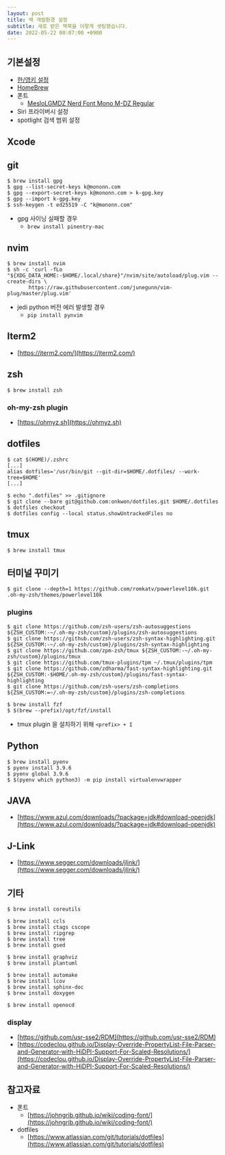 ```yaml
---
layout: post
title: 맥 개발환경 설정
subtitle: 새로 받은 맥북을 이렇게 셋팅했습니다.
date: 2022-05-22 00:07:00 +0900
---
```


## 기본설정
* [한/영키 설정](https://gist.github.com/onkwon/3d101c15e09542e2b49d13c97ee2885b)
* [HomeBrew](https://brew.sh/)
* 폰트
    * [MesloLGMDZ Nerd Font Mono M-DZ Regular](https://github.com/ryanoasis/nerd-fonts/blob/master/patched-fonts/Meslo/M-DZ/Regular/complete/Meslo%20LG%20M%20DZ%20Regular%20Nerd%20Font%20Complete%20Mono.ttf)
* Siri 프라이버시 설정
* spotlight 검색 범위 설정

## Xcode

## git

```shell=
$ brew install gpg
$ gpg --list-secret-keys k@mononn.com
$ gpg --export-secret-keys k@mononn.com > k-gpg.key
$ gpg --import k-gpg.key
$ ssh-keygen -t ed25519 -C "k@mononn.com"
```

* gpg 사이닝 실패할 경우
    * `brew install pinentry-mac`

## nvim

```shell=
$ brew install nvim
$ sh -c 'curl -fLo "${XDG_DATA_HOME:-$HOME/.local/share}"/nvim/site/autoload/plug.vim --create-dirs \
       https://raw.githubusercontent.com/junegunn/vim-plug/master/plug.vim'
```

* jedi python 버전 에러 발생할 경우
    * `pip install pynvim`

## Iterm2
* [https://iterm2.com/](https://iterm2.com/)

## zsh

```shell=
$ brew install zsh
```

### oh-my-zsh plugin
* [https://ohmyz.sh](https://ohmyz.sh)

## dotfiles

```shell=
$ cat $(HOME)/.zshrc
[...]
alias dotfiles='/usr/bin/git --git-dir=$HOME/.dotfiles/ --work-tree=$HOME'
[...]

$ echo ".dotfiles" >> .gitignore
$ git clone --bare git@github.com:onkwon/dotfiles.git $HOME/.dotfiles
$ dotfiles checkout
$ dotfiles config --local status.showUntrackedFiles no
```

## tmux

```shell=
$ brew install tmux
```

## 터미널 꾸미기

```shell=
$ git clone --depth=1 https://github.com/romkatv/powerlevel10k.git .oh-my-zsh/themes/powerlevel10k
```

### plugins

```shell=
$ git clone https://github.com/zsh-users/zsh-autosuggestions ${ZSH_CUSTOM:-~/.oh-my-zsh/custom}/plugins/zsh-autosuggestions
$ git clone https://github.com/zsh-users/zsh-syntax-highlighting.git ${ZSH_CUSTOM:-~/.oh-my-zsh/custom}/plugins/zsh-syntax-highlighting
$ git clone https://github.com/zpm-zsh/tmux ${ZSH_CUSTOM:-~/.oh-my-zsh/custom}/plugins/tmux
$ git clone https://github.com/tmux-plugins/tpm ~/.tmux/plugins/tpm
$ git clone https://github.com/zdharma/fast-syntax-highlighting.git ${ZSH_CUSTOM:-$HOME/.oh-my-zsh/custom}/plugins/fast-syntax-highlighting
$ git clone https://github.com/zsh-users/zsh-completions ${ZSH_CUSTOM:=~/.oh-my-zsh/custom}/plugins/zsh-completions

$ brew install fzf
$ $(brew --prefix)/opt/fzf/install
```

* tmux plugin 을 설치하기 위해 `<prefix> + I`

## Python

```shell=
$ brew install pyenv
$ pyenv install 3.9.6
$ pyenv global 3.9.6
$ $(pyenv which python3) -m pip install virtualenvwrapper 
```

## JAVA
* [https://www.azul.com/downloads/?package=jdk#download-openjdk](https://www.azul.com/downloads/?package=jdk#download-openjdk)

## J-Link
* [https://www.segger.com/downloads/jlink/](https://www.segger.com/downloads/jlink/)

## 기타

```shell=
$ brew install coreutils

$ brew install ccls
$ brew install ctags cscope
$ brew install ripgrep
$ brew install tree
$ brew install gsed

$ brew install graphviz
$ brew install plantuml

$ brew install automake
$ brew install lcov
$ brew install sphinx-doc
$ brew install doxygen

$ brew install openocd
```

### display
* [https://github.com/usr-sse2/RDM](https://github.com/usr-sse2/RDM)
* [https://codeclou.github.io/Display-Override-PropertyList-File-Parser-and-Generator-with-HiDPI-Support-For-Scaled-Resolutions/](https://codeclou.github.io/Display-Override-PropertyList-File-Parser-and-Generator-with-HiDPI-Support-For-Scaled-Resolutions/)

## 참고자료
* 폰트
    * [https://johngrib.github.io/wiki/coding-font/](https://johngrib.github.io/wiki/coding-font/)
* dotfiles
    * [https://www.atlassian.com/git/tutorials/dotfiles](https://www.atlassian.com/git/tutorials/dotfiles)
